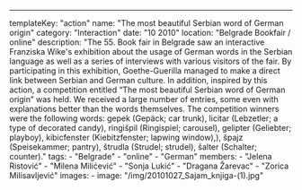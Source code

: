 ---
  templateKey: "action"
  name: "The most beautiful Serbian word of German origin"
  category: "Interaction"
  date: "10 2010"
  location: "Belgrade Bookfair / online"
  description: "The 55. Book fair in Belgrade saw an interactive Franziska Wike's exhibition about the usage of German words in the Serbian language as well as a series of interviews with various visitors of the fair. By participating in this exhibition, Goethe-Guerilla managed to make a direct link between Serbian and German culture. In addition, inspired by this action, a competition entitled “The most beautiful Serbian word of German origin” was held. We received a large number of entries, some even with explanations better than the words themselves. The competition winners were the following words: gepek (Gepäck; car trunk), licitar (Lebzetler; a type of decorated candy), ringišpil (Ringispiel; carousel), gelipter (Geliebter; playboy), kibicfenster (Kiebitzfenster; lapwing window),), špajz (Speisekammer; pantry), štrudla (Strudel; strudel), šalter (Schalter; counter)."
  tags:
    - "Belgrade"
    - "online"
    - "German"
  members:
    - "Jelena Ristović"
    - "Milena Milićević"
    - "Sonja Lukić"
    - "Dragana Žarevac"
    - "Zorica Milisavljević"
  images:
    -
      image: "/img/20101027_Sajam_knjiga-(1).jpg"
